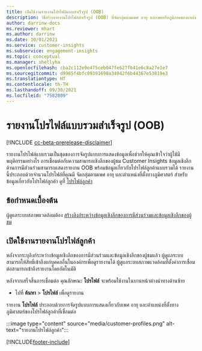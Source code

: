 ```yaml
---
title: เปิดใช้งานรายงานโปรไฟล์แบบสำเร็จรูป (OOB)
description: วิธีสร้างรายงานโปรไฟล์สำเร็จรูป (OOB) ที่จัดกลุ่มตามเพศ อายุ และเขตหรือภูมิภาคของแหล่งกำเนิด
author: darrinw-docs
ms.reviewer: mhart
ms.author: darrinw
ms.date: 10/01/2021
ms.service: customer-insights
ms.subservice: engagement-insights
ms.topic: conceptual
ms.manager: shellyha
ms.openlocfilehash: cba2c112e9e475ceb047fe627fb41e6c8a27e1e7
ms.sourcegitcommit: d9965f4bfc09391698a34042f6b44367e53819e3
ms.translationtype: HT
ms.contentlocale: th-TH
ms.lasthandoff: 09/30/2021
ms.locfileid: "7582809"
---
```

# <a name="out-of-box-oob-unified-profile-reports"></a>รายงานโปรไฟล์แบบรวมสำเร็จรูป (OOB)

[!INCLUDE [cc-beta-prerelease-disclaimer](includes/cc-beta-prerelease-disclaimer.md)]

รายงานโปรไฟล์แบบรวมเป็นชุดของการจัดรูปแบบการแสดงข้อมูลเพื่อช่วยให้คุณเข้าใจว่าผู้ใช้มีพฤติกรรมอย่างไร การเชื่อมต่อกับความสามารถเชิงลึกของผู้ชม Customer Insights ข้อมูลเชิงลึกด้านการมีส่วนร่วมสามารถแสดงรายงาน OOB พร้อมข้อมูลเกี่ยวกับโปรไฟล์ลูกค้าแบบรวมได้ รายงานนี้ประกอบด้วยจำนวนโปรไฟล์ที่คุณมี จัดกลุ่มตามเพศ อายุ และตำแหน่งที่ตั้งทางภูมิศาสตร์ สำหรับข้อมูลเกี่ยวกับโปรไฟล์ลูกค้า ดูที่ [โปรไฟล์ลูกค้า](../audience-insights/customer-profiles.md)

## <a name="prerequisites"></a>ข้อกำหนดเบื้องต้น

ผู้ดูแลระบบสภาพแวดล้อมต้อง [สร้างลิงก์ระหว่างข้อมูลเชิงลึกของการมีส่วนร่วมและข้อมูลเชิงลึกของผู้ชม](integrate-audience-insights-engagement-insights.md)

## <a name="enable-the-customer-profile-report"></a>เปิดใช้งานรายงานโปรไฟล์ลูกค้า

หลังจากระบุลิงก์ระหว่างข้อมูลเชิงลึกของการมีส่วนร่วมและข้อมูลเชิงลึกของผู้ชมแล้ว ผู้ดูแลระบบสามารถให้สิทธิ์เข้าถึงแก่บุคคลอื่นในองค์กรเพื่อดูรายงานได้ ผู้ดูแลระบบสภาพแวดล้อมที่ตั้งค่าการเชื่อมต่อสามารถเข้าถึงรายงานโดยอัตโนมัติ 

หลังจากเสร็จสิ้นการเชื่อมต่อ คุณลักษณะ **โปรไฟล์** จะพร้อมใช้งานในบานหน้าต่างนำทางด้านซ้าย 

- ไปที่ **ค้นหา** > **โปรไฟล์** เพื่อดูรายงาน

รายงาน **โปรไฟล์** ประกอบด้วยการจัดรูปแบบการแสดงเกี่ยวกับเพศ อายุ และตำแหน่งที่ตั้งทางภูมิศาสตร์ของโปรไฟล์ลูกค้าที่เชื่อมต่อ

:::image type="content" source="media/customer-profiles.png" alt-text="รายงานโปรไฟล์ลูกค้า":::

[!INCLUDE[footer-include](../includes/footer-banner.md)]
